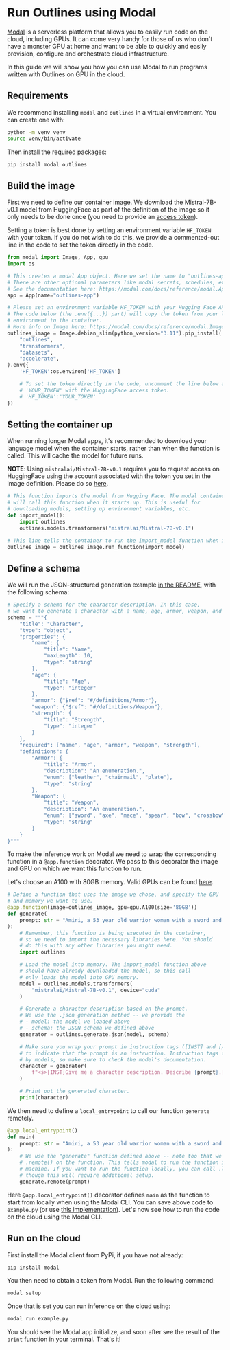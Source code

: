 # Run Outlines using Modal

[Modal](https://modal.com/) is a serverless platform that allows you to easily run code on the cloud, including GPUs. It can come very handy for those of us who don't have a monster GPU at home and want to be able to quickly and easily provision, configure and orchestrate cloud infrastructure.

In this guide we will show you how you can use Modal to run programs written with Outlines on GPU in the cloud.

## Requirements

We recommend installing `modal` and `outlines` in a virtual environment. You can create one with:

```bash
python -m venv venv
source venv/bin/activate
```

Then install the required packages:

```bash
pip install modal outlines
```

## Build the image

First we need to define our container image. We download the Mistral-7B-v0.1 model from HuggingFace as part of the definition of the image so it only needs to be done once (you need to provide an [access token](https://huggingface.co/settings/tokens)).

Setting a token is best done by setting an environment variable `HF_TOKEN` with your token. If you do not wish to do this, we provide a commented-out line in the code to set the token directly in the code.

```python
from modal import Image, App, gpu
import os

# This creates a modal App object. Here we set the name to "outlines-app".
# There are other optional parameters like modal secrets, schedules, etc.
# See the documentation here: https://modal.com/docs/reference/modal.App
app = App(name="outlines-app")

# Please set an environment variable HF_TOKEN with your Hugging Face API token.
# The code below (the .env({...}) part) will copy the token from your local
# environment to the container.
# More info on Image here: https://modal.com/docs/reference/modal.Image
outlines_image = Image.debian_slim(python_version="3.11").pip_install(
    "outlines",
    "transformers",
    "datasets",
    "accelerate",
).env({
    'HF_TOKEN':os.environ['HF_TOKEN']

    # To set the token directly in the code, uncomment the line below and replace
    # 'YOUR_TOKEN' with the HuggingFace access token.
    # 'HF_TOKEN':'YOUR_TOKEN'
})
```

## Setting the container up

When running longer Modal apps, it's recommended to download your language model when the container starts, rather than when the function is called. This will cache the model for future runs.

**NOTE**: Using `mistralai/Mistral-7B-v0.1` requires you to request access on HuggingFace using the account associated with the token you set in the image definition. Please do so [here](https://huggingface.co/mistralai/Mistral-7B-v0.1).

```python
# This function imports the model from Hugging Face. The modal container
# will call this function when it starts up. This is useful for
# downloading models, setting up environment variables, etc.
def import_model():
    import outlines
    outlines.models.transformers("mistralai/Mistral-7B-v0.1")

# This line tells the container to run the import_model function when it starts.
outlines_image = outlines_image.run_function(import_model)
```

## Define a schema

We will run the JSON-structured generation example [in the README](https://github.com/outlines-dev/outlines?tab=readme-ov-file#efficient-json-generation-following-a-json-schema), with the following schema:

```python
# Specify a schema for the character description. In this case,
# we want to generate a character with a name, age, armor, weapon, and strength.
schema = """{
    "title": "Character",
    "type": "object",
    "properties": {
        "name": {
            "title": "Name",
            "maxLength": 10,
            "type": "string"
        },
        "age": {
            "title": "Age",
            "type": "integer"
        },
        "armor": {"$ref": "#/definitions/Armor"},
        "weapon": {"$ref": "#/definitions/Weapon"},
        "strength": {
            "title": "Strength",
            "type": "integer"
        }
    },
    "required": ["name", "age", "armor", "weapon", "strength"],
    "definitions": {
        "Armor": {
            "title": "Armor",
            "description": "An enumeration.",
            "enum": ["leather", "chainmail", "plate"],
            "type": "string"
        },
        "Weapon": {
            "title": "Weapon",
            "description": "An enumeration.",
            "enum": ["sword", "axe", "mace", "spear", "bow", "crossbow"],
            "type": "string"
        }
    }
}"""
```

To make the inference work on Modal we need to wrap the corresponding function in a `@app.function` decorator. We pass to this decorator the image and GPU on which we want this function to run.

Let's choose an A100 with 80GB memory. Valid GPUs can be found [here](https://modal.com/docs/reference/modal.gpu).

```python
# Define a function that uses the image we chose, and specify the GPU
# and memory we want to use.
@app.function(image=outlines_image, gpu=gpu.A100(size='80GB'))
def generate(
    prompt: str = "Amiri, a 53 year old warrior woman with a sword and leather armor.",
):
    # Remember, this function is being executed in the container,
    # so we need to import the necessary libraries here. You should
    # do this with any other libraries you might need.
    import outlines

    # Load the model into memory. The import_model function above
    # should have already downloaded the model, so this call
    # only loads the model into GPU memory.
    model = outlines.models.transformers(
        "mistralai/Mistral-7B-v0.1", device="cuda"
    )

    # Generate a character description based on the prompt.
    # We use the .json generation method -- we provide the
    # - model: the model we loaded above
    # - schema: the JSON schema we defined above
    generator = outlines.generate.json(model, schema)

    # Make sure you wrap your prompt in instruction tags ([INST] and [/INST])
    # to indicate that the prompt is an instruction. Instruction tags can vary
    # by models, so make sure to check the model's documentation.
    character = generator(
        f"<s>[INST]Give me a character description. Describe {prompt}.[/INST]"
    )

    # Print out the generated character.
    print(character)
```

We then need to define a `local_entrypoint` to call our function `generate` remotely.

```python
@app.local_entrypoint()
def main(
    prompt: str = "Amiri, a 53 year old warrior woman with a sword and leather armor.",
):
    # We use the "generate" function defined above -- note too that we are calling
    # .remote() on the function. This tells modal to run the function in our cloud
    # machine. If you want to run the function locally, you can call .local() instead,
    # though this will require additional setup.
    generate.remote(prompt)
```

Here `@app.local_entrypoint()` decorator defines `main` as the function to start from locally when using the Modal CLI. You can save above code to `example.py` (or use [this implementation](https://github.com/outlines-dev/outlines/blob/main/examples/modal_example.py)). Let's now see how to run the code on the cloud using the Modal CLI.

## Run on the cloud

First install the Modal client from PyPi, if you have not already:

```bash
pip install modal
```

You then need to obtain a token from Modal. Run the following command:

```bash
modal setup
```

Once that is set you can run inference on the cloud using:

```bash
modal run example.py
```

You should see the Modal app initialize, and soon after see the result of the `print` function in your terminal. That's it!
